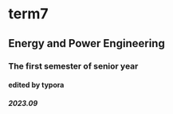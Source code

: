 # term7

## Energy and Power Engineering

### The first semester of senior year

#### edited by typora

##### 2023.09
